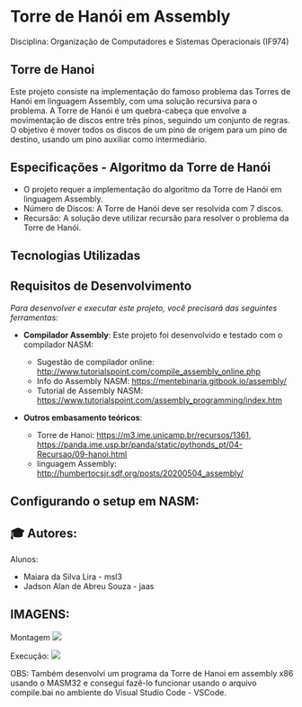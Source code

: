 <h1> Torre de Hanói em Assembly </h1>

Disciplina: Organização de Computadores e Sistemas Operacionais (IF974)


## Torre de Hanoi 


Este projeto consiste na implementação do famoso problema das Torres de Hanói em linguagem Assembly, com uma solução recursiva para o problema.  A Torre de Hanói é um quebra-cabeça que envolve a movimentação de discos entre três pinos, seguindo um conjunto de regras. O objetivo é mover todos os discos de um pino de origem para um pino de destino, usando um pino auxiliar como intermediário. 

## Especificações -  Algoritmo da Torre de Hanói

- O projeto requer a implementação do algoritmo da Torre de Hanói em linguagem Assembly.
- Número de Discos: A Torre de Hanói deve ser resolvida com 7 discos.
- Recursão: A solução deve utilizar recursão para resolver o problema da Torre de Hanói.

## Tecnologias Utilizadas

## Requisitos de Desenvolvimento

*Para desenvolver e executar este projeto, você precisará das seguintes ferramentas:*

- **Compilador Assembly**: Este projeto foi desenvolvido e testado com o compilador NASM:
    - Sugestão de compilador online: http://www.tutorialspoint.com/compile_assembly_online.php
    - Info do Assembly NASM: https://mentebinaria.gitbook.io/assembly/
    - Tutorial de Assembly NASM: https://www.tutorialspoint.com/assembly_programming/index.htm

- **Outros embasamento teóricos**: 
    - Torre de Hanoi: https://m3.ime.unicamp.br/recursos/1361,
      https://panda.ime.usp.br/panda/static/pythonds_pt/04-Recursao/09-hanoi.html
    - linguagem Assembly: http://humbertocsjr.sdf.org/posts/20200504_assembly/

## Configurando o setup em NASM:


##






## 🎓 Autores:

Alunos: 
* Maiara da Silva Lira - msl3
* Jadson Alan de Abreu Souza - jaas

## IMAGENS:

Montagem
![](https://hackmd.io/_uploads/B11Zyp1l6.png)

Execução:
![](https://hackmd.io/_uploads/ry5Qkakl6.png)


 OBS: Também desenvolvi um programa da Torre de Hanoi em assembly x86 usando o MASM32 e consegui fazê-lo funcionar usando o arquivo compile.bai no ambiente do Visual Studio Code - VSCode.



